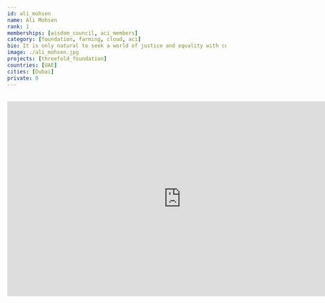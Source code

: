 ```yaml
---
id: ali_mohsen
name: Ali Mohsen
rank: 1
memberships: [wisdom_council, aci_members]
category: [foundation, farming, cloud, aci]
bio: It is only natural to seek a world of justice and equality with consciousness and awareness. Being part of this wonderful community sets the path forward. Fortunate to have worked in different disciplines for the past  20 years and in complex environments focusing on diplomacy and conflict Management Resolution , Anti Corruption and Geopolitical Strategies in the MENA region and West Africa with an extensive network in the private and public sector , we are dedicated to help expand the Threefold activity across those regions in a sustainable and progressive momentum . 
image: ./ali_mohsen.jpg
projects: [threefold_foundation]
countries: [UAE]
cities: [Dubai]
private: 0
---
```


<BR>
<div class="aspect-w-16 aspect-h-9">
<iframe src="https://player.vimeo.com/video/413151305" width="800" height="450" frameborder="0" allow="autoplay; fullscreen" allowfullscreen></iframe>
</div>
<BR>
